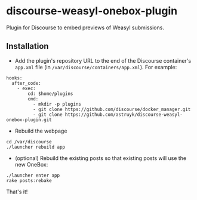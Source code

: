 # discourse-weasyl-onebox-plugin
Plugin for Discourse to embed previews of Weasyl submissions.

## Installation
* Add the plugin's repository URL to the end of the Discourse container's `app.xml` file (in `/var/discourse/containers/app.xml`). For example:
```
hooks:
  after_code:
    - exec:
        cd: $home/plugins
        cmd:
          - mkdir -p plugins
          - git clone https://github.com/discourse/docker_manager.git
          - git clone https://github.com/astruyk/discourse-weasyl-onebox-plugin.git
```

* Rebuild the webpage
```
cd /var/discourse
./launcher rebuild app
```

* (optional) Rebuild the existing posts so that existing posts will use the new OneBox:
```
./launcher enter app
rake posts:rebake
```

That's it!
